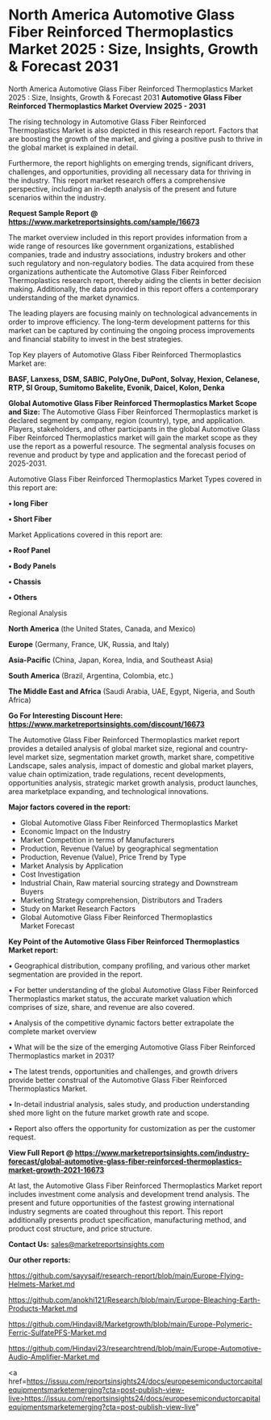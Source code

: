 # North America Automotive Glass Fiber Reinforced Thermoplastics Market 2025 : Size, Insights, Growth & Forecast 2031
North America Automotive Glass Fiber Reinforced Thermoplastics Market 2025 : Size, Insights, Growth & Forecast 2031
<Strong> Automotive Glass Fiber Reinforced Thermoplastics Market Overview 2025 - 2031</strong>

The rising technology in Automotive Glass Fiber Reinforced Thermoplastics Market is also depicted in this research report. Factors that are boosting the growth of the market, and giving a positive push to thrive in the global market is explained in detail.

Furthermore, the report highlights on emerging trends, significant drivers, challenges, and opportunities, providing all necessary data for thriving in the industry. This report market research offers a comprehensive perspective, including an in-depth analysis of the present and future scenarios within the industry.

<strong>Request Sample Report @ <a href=https://www.marketreportsinsights.com/sample/16673>https://www.marketreportsinsights.com/sample/16673</a></strong>

The market overview included in this report provides information from a wide range of resources like government organizations, established companies, trade and industry associations, industry brokers and other such regulatory and non-regulatory bodies. The data acquired from these organizations authenticate the Automotive Glass Fiber Reinforced Thermoplastics research report, thereby aiding the clients in better decision making. Additionally, the data provided in this report offers a contemporary understanding of the market dynamics.

The leading players are focusing mainly on technological advancements in order to improve efficiency. The long-term development patterns for this market can be captured by continuing the ongoing process improvements and financial stability to invest in the best strategies.

Top Key players of Automotive Glass Fiber Reinforced Thermoplastics Market are:

<strong>BASF, Lanxess, DSM, SABIC, PolyOne, DuPont, Solvay, Hexion, Celanese, RTP, SI Group, Sumitomo Bakelite, Evonik, Daicel, Kolon, Denka</strong>

<strong><b>Global Automotive Glass Fiber Reinforced Thermoplastics Market Scope and Size:</b></strong>
The Automotive Glass Fiber Reinforced Thermoplastics market is declared segment by company, region (country), type, and application. Players, stakeholders, and other participants in the global Automotive Glass Fiber Reinforced Thermoplastics market will gain the market scope as they use the report as a powerful resource. The segmental analysis focuses on revenue and product by type and application and the forecast period of 2025-2031.

Automotive Glass Fiber Reinforced Thermoplastics Market Types covered in this report are:

<strong>• long Fiber

• Short Fiber</strong>

Market Applications covered in this report are:

<strong>• Roof Panel

• Body Panels

• Chassis

• Others</strong> 

Regional Analysis

<strong>North America</strong> (the United States, Canada, and Mexico)

<strong>Europe</strong> (Germany, France, UK, Russia, and Italy)

<strong>Asia-Pacific</strong> (China, Japan, Korea, India, and Southeast Asia)

<strong>South America</strong> (Brazil, Argentina, Colombia, etc.)

<strong>The Middle East and Africa</strong> (Saudi Arabia, UAE, Egypt, Nigeria, and South Africa)

<strong>Go For Interesting Discount Here: <a href=https://www.marketreportsinsights.com/discount/16673>https://www.marketreportsinsights.com/discount/16673</a></strong>

The Automotive Glass Fiber Reinforced Thermoplastics market report provides a detailed analysis of global market size, regional and country-level market size, segmentation market growth, market share, competitive Landscape, sales analysis, impact of domestic and global market players, value chain optimization, trade regulations, recent developments, opportunities analysis, strategic market growth analysis, product launches, area marketplace expanding, and technological innovations.

<strong><b>Major factors covered in the report:</b></strong>
<ul>
  <li>Global Automotive Glass Fiber Reinforced Thermoplastics Market </li>
  <li>Economic Impact on the Industry</li>
  <li>Market Competition in terms of Manufacturers</li>
  <li>Production, Revenue (Value) by geographical segmentation</li>
  <li>Production, Revenue (Value), Price Trend by Type</li>
  <li>Market Analysis by Application</li>
  <li>Cost Investigation</li>
  <li>Industrial Chain, Raw material sourcing strategy and Downstream Buyers</li>
  <li>Marketing Strategy comprehension, Distributors and Traders</li>
  <li>Study on Market Research Factors</li>
  <li>Global Automotive Glass Fiber Reinforced Thermoplastics Market Forecast</li>
</ul>

<strong><b>Key Point of the Automotive Glass Fiber Reinforced Thermoplastics Market report:</b></strong>

• Geographical distribution, company profiling, and various other market segmentation are provided in the report.

• For better understanding of the global Automotive Glass Fiber Reinforced Thermoplastics market status, the accurate market valuation which comprises of size, share, and revenue are also covered.

• Analysis of the competitive dynamic factors better extrapolate the complete market overview

• What will be the size of the emerging Automotive Glass Fiber Reinforced Thermoplastics market in 2031?

• The latest trends, opportunities and challenges, and growth drivers provide better construal of the Automotive Glass Fiber Reinforced Thermoplastics Market.

• In-detail industrial analysis, sales study, and production understanding shed more light on the future market growth rate and scope.

• Report also offers the opportunity for customization as per the customer request.

<strong><b>View Full Report @ <a href=https://www.marketreportsinsights.com/industry-forecast/global-automotive-glass-fiber-reinforced-thermoplastics-market-growth-2021-16673>https://www.marketreportsinsights.com/industry-forecast/global-automotive-glass-fiber-reinforced-thermoplastics-market-growth-2021-16673</a></b></strong>


At last, the Automotive Glass Fiber Reinforced Thermoplastics Market report includes investment come analysis and development trend analysis. The present and future opportunities of the fastest growing international industry segments are coated throughout this report. This report additionally presents product specification, manufacturing method, and product cost structure, and price structure.

<strong>Contact Us:</strong>
sales@marketreportsinsights.com

<strong>Our other reports:</strong>

<a href=https://github.com/sayysaif/research-report/blob/main/Europe-Flying-Helmets-Market.md>https://github.com/sayysaif/research-report/blob/main/Europe-Flying-Helmets-Market.md</a>

<a href=https://github.com/anokhi121/Research/blob/main/Europe-Bleaching-Earth-Products-Market.md>https://github.com/anokhi121/Research/blob/main/Europe-Bleaching-Earth-Products-Market.md</a>

<a href=https://github.com/Hindavi8/Marketgrowth/blob/main/Europe-Polymeric-Ferric-SulfatePFS-Market.md>https://github.com/Hindavi8/Marketgrowth/blob/main/Europe-Polymeric-Ferric-SulfatePFS-Market.md</a>

<a href=https://github.com/Hindavi23/researchtrend/blob/main/Europe-Automotive-Audio-Amplifier-Market.md>https://github.com/Hindavi23/researchtrend/blob/main/Europe-Automotive-Audio-Amplifier-Market.md</a>

<a href=https://issuu.com/reportsinsights24/docs/europesemiconductorcapitalequipmentsmarketemerging?cta=post-publish-view-live>https://issuu.com/reportsinsights24/docs/europesemiconductorcapitalequipmentsmarketemerging?cta=post-publish-view-live</a>"

